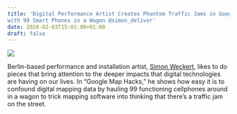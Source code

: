 ```yaml
---
title: 'Digital Performance Artist Creates Phantom Traffic Jams in Google Maps
with 99 Smart Phones in a Wagon @simon_deliver'
date: 2020-02-03T15:01:00+01:00
draft: false
---
```


![](https://cdn-blog.adafruit.com/uploads/2020/02/maps_13_2.jpg)

Berlin-based performance and installation artist, [Simon Weckert](http://www.simonweckert.com/), likes to do pieces that bring attention to the deeper impacts that digital technologies are having on our lives. In “Google Map Hacks,” he shows how easy it is to confound digital mapping data by hauling 99 functioning cellphones around in a wagon to trick mapping software into thinking that there’s a traffic jam on the street.
